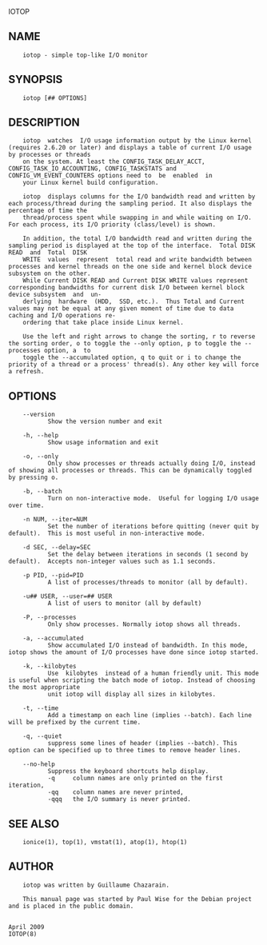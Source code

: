   IOTOP
 
## NAME
        iotop - simple top-like I/O monitor
 
## SYNOPSIS
        iotop [## OPTIONS]
 
## DESCRIPTION
        iotop  watches  I/O usage information output by the Linux kernel (requires 2.6.20 or later) and displays a table of current I/O usage by processes or threads
        on the system. At least the CONFIG_TASK_DELAY_ACCT, CONFIG_TASK_IO_ACCOUNTING, CONFIG_TASKSTATS and CONFIG_VM_EVENT_COUNTERS options need to  be  enabled  in
        your Linux kernel build configuration.
 
        iotop  displays columns for the I/O bandwidth read and written by each process/thread during the sampling period. It also displays the percentage of time the
        thread/process spent while swapping in and while waiting on I/O. For each process, its I/O priority (class/level) is shown.
 
        In addition, the total I/O bandwidth read and written during the sampling period is displayed at the top of the interface.  Total DISK READ  and  Total  DISK
        WRITE  values  represent  total read and write bandwidth between processes and kernel threads on the one side and kernel block device subsystem on the other.
        While Current DISK READ and Current DISK WRITE values represent corresponding bandwidths for current disk I/O between kernel block device subsystem  and  un‐
        derlying  hardware  (HDD,  SSD, etc.).  Thus Total and Current values may not be equal at any given moment of time due to data caching and I/O operations re‐
        ordering that take place inside Linux kernel.
 
        Use the left and right arrows to change the sorting, r to reverse the sorting order, o to toggle the --only option, p to toggle the --processes option, a  to
        toggle the --accumulated option, q to quit or i to change the priority of a thread or a process' thread(s). Any other key will force a refresh.
 
## OPTIONS
        --version
               Show the version number and exit
 
        -h, --help
               Show usage information and exit
 
        -o, --only
               Only show processes or threads actually doing I/O, instead of showing all processes or threads. This can be dynamically toggled by pressing o.
 
        -b, --batch
               Turn on non-interactive mode.  Useful for logging I/O usage over time.
 
        -n NUM, --iter=NUM
               Set the number of iterations before quitting (never quit by default).  This is most useful in non-interactive mode.
 
        -d SEC, --delay=SEC
               Set the delay between iterations in seconds (1 second by default).  Accepts non-integer values such as 1.1 seconds.
 
        -p PID, --pid=PID
               A list of processes/threads to monitor (all by default).
 
        -u## USER, --user=## USER
               A list of users to monitor (all by default)
 
        -P, --processes
               Only show processes. Normally iotop shows all threads.
 
        -a, --accumulated
               Show accumulated I/O instead of bandwidth. In this mode, iotop shows the amount of I/O processes have done since iotop started.
 
        -k, --kilobytes
               Use  kilobytes  instead of a human friendly unit. This mode is useful when scripting the batch mode of iotop. Instead of choosing the most appropriate
               unit iotop will display all sizes in kilobytes.
 
        -t, --time
               Add a timestamp on each line (implies --batch). Each line will be prefixed by the current time.
 
        -q, --quiet
               suppress some lines of header (implies --batch). This option can be specified up to three times to remove header lines.
 
        --no-help
               Suppress the keyboard shortcuts help display.
               -q     column names are only printed on the first iteration,
               -qq    column names are never printed,
               -qqq   the I/O summary is never printed.
 
## SEE ALSO
        ionice(1), top(1), vmstat(1), atop(1), htop(1)
 
## AUTHOR
        iotop was written by Guillaume Chazarain.
 
        This manual page was started by Paul Wise for the Debian project and is placed in the public domain.
 
                                                                              April 2009                                                                     IOTOP(8)
